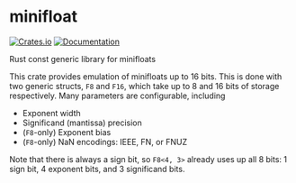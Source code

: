 minifloat
=========
[![Crates.io](https://img.shields.io/crates/v/minifloat.svg)](https://crates.io/crates/minifloat)
[![Documentation](https://docs.rs/minifloat/badge.svg)](https://docs.rs/minifloat)

Rust const generic library for minifloats

This crate provides emulation of minifloats up to 16 bits.  This is done with
two generic structs, `F8` and `F16`, which take up to 8 and 16 bits of storage
respectively.  Many parameters are configurable, including

- Exponent width
- Significand (mantissa) precision
- (`F8`-only) Exponent bias
- (`F8`-only) NaN encodings: IEEE, FN, or FNUZ

Note that there is always a sign bit, so `F8<4, 3>` already uses up all 8 bits:
1 sign bit, 4 exponent bits, and 3 significand bits.